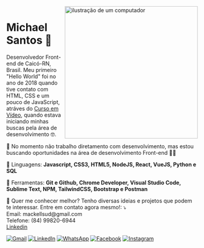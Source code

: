 <img src="https://raw.githubusercontent.com/MicaelliMedeiros/micaellimedeiros/master/image/computer-illustration.png" alt="ilustração de um computador" min-width="350px" max-width="350px" width="350px" align="right">
<h1>Michael Santos 👋</h1>
<p align="left"> 
  Desenvolvedor Front-end de Caicó-RN, Brasil. Meu primeiro "Hello World" foi no ano de 2018 quando tive contato com HTML, CSS e um pouco de JavaScript, atráves do <a href="https://www.youtube.com/cursoemvideo">Curso em Vídeo</a>, quando estava iniciando minhas buscas pela área de desenvolvimento 🤓.<br>
  
  🔭 No momento não trabalho diretamento com desenvolvimento, mas estou buscando oportunidades na área de desenvolvimento Front-end 👨‍💻
</p>

<p align="left">
  🦄 Linguagens: <strong>Javascript, CSS3, HTML5, NodeJS, React, VueJS, Python e SQL</strong>
</p>

<p align="left">
  💼 Ferramentas: <strong>Git e Github, Chrome Developer, Visual Studio Code, Sublime Text, NPM, TailwindCSS, Bootstrap e Postman</strong>
</p>

<p align="left">
  💌 Quer me conhecer melhor? Tenho diversas ideias e projetos que podem te interessar. Entre em contato agora mesmo!: ⤵️<br>
  Email: mackellsud@gmail.com<br>
  Telefone: (84) 99820-6944<br>
  <a href="https://www.linkedin.com/in/michael-santos-d/">Linkedin</a>
</p>

<p align="left">
  <a href="#" title="Gmail">
  <img src="https://img.shields.io/badge/-Gmail-FF0000?style=flat-square&labelColor=FF0000&logo=gmail&logoColor=white&link=mackellsud@gmail.com" alt="Gmail"/></a>
  <a href="#" title="LinkedIn">
  <img src="https://img.shields.io/badge/-Linkedin-0e76a8?style=flat-square&logo=Linkedin&logoColor=white&link=https://www.linkedin.com/in/michael-santos-d/" alt="LinkedIn"/></a>
  <a href="#" title="WhatsApp">
  <img src="https://img.shields.io/badge/-WhatsApp-25d366?style=flat-square&labelColor=25d366&logo=whatsapp&logoColor=white&link=API-DO-SEU-WHATSAPP" alt="WhatsApp"/></a>
  <a href="#" title="Facebook">
  <img src="https://img.shields.io/badge/-Facebook-3b5998?style=flat-square&labelColor=3b5998&logo=facebook&logoColor=white&link=LINK-DO-SEU-FACEBOOK" alt="Facebook"/></a>
  <a href="#" title="Instagram">
  <img src="https://img.shields.io/badge/-Instagram-DF0174?style=flat-square&labelColor=DF0174&logo=instagram&logoColor=white&link=LINK-DO-SEU-INSTAGRAM" alt="Instagram"/></a>
</p>
